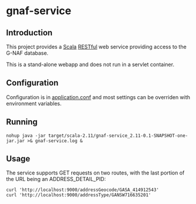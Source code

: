 # gnaf-service
## Introduction
This project provides a [Scala](http://scala-lang.org/) [RESTful](https://en.wikipedia.org/wiki/Representational_state_transfer) web service providing access to the G-NAF database.

This is a stand-alone webapp and does not run in a servlet container.

## Configuration

Configuration is in [application.conf](src/main/resources/application.conf) and most settings can be overriden with environment variables.

## Running

    nohup java -jar target/scala-2.11/gnaf-service_2.11-0.1-SNAPSHOT-one-jar.jar >& gnaf-service.log &

## Usage
The service supports GET requests on two routes, with the last portion of the URL being an ADDRESS_DETAIL_PID:

	curl 'http://localhost:9000/addressGeocode/GASA_414912543'
	curl 'http://localhost:9000/addressType/GANSW716635201'
